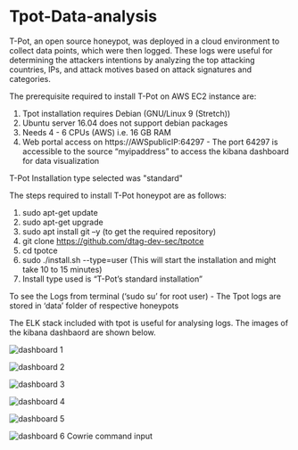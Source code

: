 # Tpot-Data-analysis
T-Pot, an open source honeypot, was deployed in a cloud environment to collect data points, which were then logged. These logs were useful for determining the attackers intentions by analyzing the top attacking countries, IPs, and attack motives based on attack signatures and categories.

The prerequisite required to install T-Pot on AWS EC2 instance are:
1. Tpot installation requires Debian (GNU/Linux 9 (Stretch))
2. Ubuntu server 16.04 does not support debian packages
3. Needs 4 - 6 CPUs (AWS) i.e. 16 GB RAM
4. Web portal access on https://AWSpublicIP:64297 - The port 64297 is accessible to the source “myipaddress” to access the kibana dashboard for data visualization

T-Pot Installation type selected was "standard"

The steps required to install T-Pot honeypot are as follows:
1. sudo apt-get update
2. sudo apt-get upgrade
3. sudo apt install git –y (to get the required repository)
4. git clone https://github.com/dtag-dev-sec/tpotce
5. cd tpotce
6. sudo ./install.sh --type=user (This will start the installation and might take 10 to 15 minutes)
7. Install type used is “T-Pot’s standard installation”

To see the Logs from terminal (‘sudo su’ for root user) - The Tpot logs are stored in ‘data’ folder of respective honeypots

The ELK stack included with tpot is useful for analysing logs. The images of the kibana dashbaord are shown below.

![dashboard 1](https://user-images.githubusercontent.com/73482919/114270212-c9cda900-9a28-11eb-86b6-bf6f217ea1ad.png)

![dashboard 2](https://user-images.githubusercontent.com/73482919/114270219-cf2af380-9a28-11eb-98e5-33dc222cf245.png)

![dashboard 3](https://user-images.githubusercontent.com/73482919/114270229-d4883e00-9a28-11eb-87de-2243b0676a7d.png)

![dashboard 4](https://user-images.githubusercontent.com/73482919/114270235-d81bc500-9a28-11eb-87df-126ed8221be6.png)

![dashboard 5](https://user-images.githubusercontent.com/73482919/114270237-dce07900-9a28-11eb-9d7d-fbaf48b5bafe.png)

![dashboard 6 Cowrie command input](https://user-images.githubusercontent.com/73482919/114270240-e0740000-9a28-11eb-9c59-238c3cec6e81.png)



